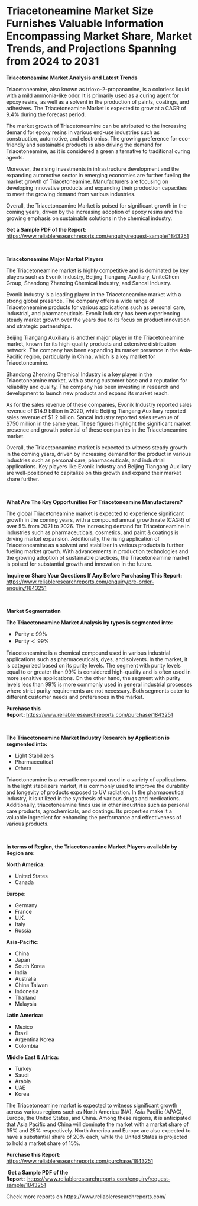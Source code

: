 <p><h1>Triacetoneamine Market Size Furnishes Valuable Information Encompassing Market Share, Market Trends, and Projections Spanning from 2024 to 2031</h1></p><p><strong>Triacetoneamine Market Analysis and Latest Trends</strong></p>
<p><p>Triacetoneamine, also known as trioxo-2-propanamine, is a colorless liquid with a mild ammonia-like odor. It is primarily used as a curing agent for epoxy resins, as well as a solvent in the production of paints, coatings, and adhesives. The Triacetoneamine Market is expected to grow at a CAGR of 9.4% during the forecast period.</p><p>The market growth of Triacetoneamine can be attributed to the increasing demand for epoxy resins in various end-use industries such as construction, automotive, and electronics. The growing preference for eco-friendly and sustainable products is also driving the demand for Triacetoneamine, as it is considered a green alternative to traditional curing agents.</p><p>Moreover, the rising investments in infrastructure development and the expanding automotive sector in emerging economies are further fueling the market growth of Triacetoneamine. Manufacturers are focusing on developing innovative products and expanding their production capacities to meet the growing demand from various industries.</p><p>Overall, the Triacetoneamine Market is poised for significant growth in the coming years, driven by the increasing adoption of epoxy resins and the growing emphasis on sustainable solutions in the chemical industry.</p></p>
<p><strong>Get a Sample PDF of the Report:&nbsp;</strong> <a href="https://www.reliableresearchreports.com/enquiry/request-sample/1843251">https://www.reliableresearchreports.com/enquiry/request-sample/1843251</a></p>
<p>&nbsp;</p>
<p><strong>Triacetoneamine Major Market Players</strong></p>
<p><p>The Triacetoneamine market is highly competitive and is dominated by key players such as Evonik Industry, Beijing Tiangang Auxiliary, UniteChem Group, Shandong Zhenxing Chemical Industry, and Sancai Industry.</p><p>Evonik Industry is a leading player in the Triacetoneamine market with a strong global presence. The company offers a wide range of Triacetoneamine products for various applications such as personal care, industrial, and pharmaceuticals. Evonik Industry has been experiencing steady market growth over the years due to its focus on product innovation and strategic partnerships.</p><p>Beijing Tiangang Auxiliary is another major player in the Triacetoneamine market, known for its high-quality products and extensive distribution network. The company has been expanding its market presence in the Asia-Pacific region, particularly in China, which is a key market for Triacetoneamine.</p><p>Shandong Zhenxing Chemical Industry is a key player in the Triacetoneamine market, with a strong customer base and a reputation for reliability and quality. The company has been investing in research and development to launch new products and expand its market reach.</p><p>As for the sales revenue of these companies, Evonik Industry reported sales revenue of $14.9 billion in 2020, while Beijing Tiangang Auxiliary reported sales revenue of $1.2 billion. Sancai Industry reported sales revenue of $750 million in the same year. These figures highlight the significant market presence and growth potential of these companies in the Triacetoneamine market.</p><p>Overall, the Triacetoneamine market is expected to witness steady growth in the coming years, driven by increasing demand for the product in various industries such as personal care, pharmaceuticals, and industrial applications. Key players like Evonik Industry and Beijing Tiangang Auxiliary are well-positioned to capitalize on this growth and expand their market share further.</p></p>
<p>&nbsp;</p>
<p><strong>What Are The Key Opportunities For Triacetoneamine Manufacturers?</strong></p>
<p><p>The global Triacetoneamine market is expected to experience significant growth in the coming years, with a compound annual growth rate (CAGR) of over 5% from 2021 to 2026. The increasing demand for Triacetoneamine in industries such as pharmaceuticals, cosmetics, and paint & coatings is driving market expansion. Additionally, the rising application of Triacetoneamine as a solvent and stabilizer in various products is further fueling market growth. With advancements in production technologies and the growing adoption of sustainable practices, the Triacetoneamine market is poised for substantial growth and innovation in the future.</p></p>
<p><strong>Inquire or Share Your Questions If Any Before Purchasing This Report:</strong> <a href="https://www.reliableresearchreports.com/enquiry/pre-order-enquiry/1843251">https://www.reliableresearchreports.com/enquiry/pre-order-enquiry/1843251</a></p>
<p>&nbsp;</p>
<p><strong>Market Segmentation</strong></p>
<p><strong>The Triacetoneamine Market Analysis by types is segmented into:</strong></p>
<p><ul><li>Purity ≥ 99%</li><li>Purity ＜ 99%</li></ul></p>
<p><p>Triacetoneamine is a chemical compound used in various industrial applications such as pharmaceuticals, dyes, and solvents. In the market, it is categorized based on its purity levels. The segment with purity levels equal to or greater than 99% is considered high-quality and is often used in more sensitive applications. On the other hand, the segment with purity levels less than 99% is more commonly used in general industrial processes where strict purity requirements are not necessary. Both segments cater to different customer needs and preferences in the market.</p></p>
<p><strong>Purchase this Report:&nbsp;</strong><a href="https://www.reliableresearchreports.com/purchase/1843251">https://www.reliableresearchreports.com/purchase/1843251</a></p>
<p>&nbsp;</p>
<p><strong>The Triacetoneamine Market Industry Research by Application is segmented into:</strong></p>
<p><ul><li>Light Stabilizers</li><li>Pharmaceutical</li><li>Others</li></ul></p>
<p><p>Triacetoneamine is a versatile compound used in a variety of applications. In the light stabilizers market, it is commonly used to improve the durability and longevity of products exposed to UV radiation. In the pharmaceutical industry, it is utilized in the synthesis of various drugs and medications. Additionally, triacetoneamine finds use in other industries such as personal care products, agrochemicals, and coatings. Its properties make it a valuable ingredient for enhancing the performance and effectiveness of various products.</p></p>
<p>&nbsp;</p>
<p><strong>In terms of Region, the Triacetoneamine Market Players available by Region are:</strong></p>
<p>
    <p> <strong> North America: </strong>
        <ul>
            <li>United States</li>
            <li>Canada</li>
        </ul>
        </p> 
    <p> <strong> Europe: </strong>
        <ul>
            <li>Germany</li>
            <li>France</li>
            <li>U.K.</li>
            <li>Italy</li>
            <li>Russia</li>
        </ul>
        </p> 
    <p> <strong> Asia-Pacific: </strong>
        <ul>
            <li>China</li>
            <li>Japan</li>
            <li>South Korea</li>
            <li>India</li>
            <li>Australia</li>
            <li>China Taiwan</li>
            <li>Indonesia</li>
            <li>Thailand</li>
            <li>Malaysia</li>
        </ul>
        </p> 
    <p> <strong> Latin America: </strong>
        <ul>
            <li>Mexico</li>
            <li>Brazil</li>
            <li>Argentina Korea</li>
            <li>Colombia</li>
        </ul>
        </p> 
    <p> <strong> Middle East & Africa: </strong>
        <ul>
            <li>Turkey</li>
            <li>Saudi</li>
            <li>Arabia</li>
            <li>UAE</li>
            <li>Korea</li>
        </ul>
    </p>
    </p>
<p><p>The Triacetoneamine market is expected to witness significant growth across various regions such as North America (NA), Asia Pacific (APAC), Europe, the United States, and China. Among these regions, it is anticipated that Asia Pacific and China will dominate the market with a market share of 35% and 25% respectively. North America and Europe are also expected to have a substantial share of 20% each, while the United States is projected to hold a market share of 15%.</p></p>
<p><strong>Purchase this Report: </strong><a href="https://www.reliableresearchreports.com/purchase/1843251">https://www.reliableresearchreports.com/purchase/1843251</a></p>
<p>&nbsp;<strong>Get a Sample PDF of the Report:&nbsp;&nbsp;</strong><a href="https://www.reliableresearchreports.com/enquiry/request-sample/1843251">https://www.reliableresearchreports.com/enquiry/request-sample/1843251</a></p>
<p><strong></strong></p>
<p>Check more reports on https://www.reliableresearchreports.com/</p>